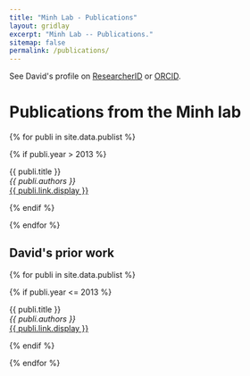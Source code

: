 ```yaml
---
title: "Minh Lab - Publications"
layout: gridlay
excerpt: "Minh Lab -- Publications."
sitemap: false
permalink: /publications/
---
```


See David's profile on [ResearcherID](http://www.researcherid.com/rid/A-4655-2009) or [ORCID](https://orcid.org/0000-0002-4802-2618).

# Publications from the Minh lab

{% for publi in site.data.publist %}

  {% if publi.year > 2013 %}

  {{ publi.title }} <br />
  <em>{{ publi.authors }} </em><br /><a href="{{ publi.link.url }}">{{ publi.link.display }}</a>

  {% endif %}

{% endfor %}

## David's prior work

{% for publi in site.data.publist %}

  {% if publi.year <= 2013 %}

  {{ publi.title }} <br />
  <em>{{ publi.authors }} </em><br /><a href="{{ publi.link.url }}">{{ publi.link.display }}</a>

  {% endif %}

{% endfor %}
